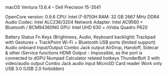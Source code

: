 macOS Ventura 13.6.4 – Dell Precision 15-3541

OpenCore version: 0.9.6
CPU: Intel i7-9750H
RAM: 32 GB 2667 MHz DDR4
Audio Codec: Intel ALC236/3204
Network Adapter: Intel AC9560 + Bluetooth / BCM94360NG
GPU: Intel UHD 630 + nVidia Quadro P620


Battery Status
Fn Keys (Brightness, Audio, Keyboard backlight)
Trackpad with Gestures + TrackPoint
Wi-Fi + Bluetooth
USB ports (limited support)
Audio onboard Input/Output
Combo Jack output
AirDrop, Handoff, Sidecar & other iService functions
HDMI Output - Impossible, as the port is connected to dGPU
Numpad Calculator related hotkeys
ThunderBolt 3 with video/audio output
Combo Jack audio input
MicroSD Card reader
Work only USB 3.0 (USB 2.0 forbidden)
